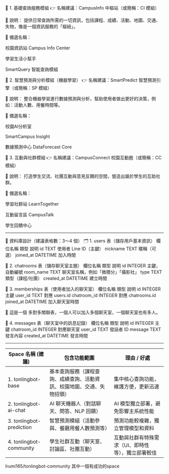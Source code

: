 🧩 1. 基礎查詢服務模組
👉 名稱建議：CampusInfo 中樞站（或簡稱：CI 模組）

📘 說明：
提供日常查詢所需的一切資訊，包括課程、成績、活動、地圖、交通、失物，像是一個資訊服務的「樞紐」。

📌 備選名稱：

校園資訊站 Campus Info Center

學習生活小幫手

SmartQuery 智能查詢模組

🤖 2. 智慧預測與分析模組（機器學習）
👉 名稱建議：SmartPredict 智慧預測引擎（或簡稱：SP 模組）

📘 說明：
整合機器學習進行數據預測與分析，幫助使用者做出更好的決策，例如：活動人數、用餐時間等。

📌 備選名稱：

校園AI分析室

SmartCampus Insight

數據預測中心 DataForecast Core

💬 3. 互動與社群模組
👉 名稱建議：CampusConnect 校園互動圈（或簡稱：CC 模組）

📘 說明：
打造學生交流、社團互動與意見反饋的空間，營造出屬於學生的互助社群。

📌 備選名稱：

學習社群站 LearnTogether

互動留言區 CampusTalk

學生回饋中心



----------------------------------------------------
🧱 資料庫設計（建議表格數：3～4 個）
🗂️ 1. users 表（儲存用戶基本資訊）
欄位名稱	類型	說明
id	TEXT	使用者 Line ID（主鍵）
nickname	TEXT	暱稱（可選）
joined_at	DATETIME	加入時間

💬 2. chatrooms 表（儲存聊天室主題）
欄位名稱	類型	說明
id	INTEGER	主鍵，自動編號
room_name	TEXT	聊天室名稱，例如「微積分」「攝影社」
type	TEXT	類型（課程/社團）
created_at	DATETIME	建立時間

👥 3. memberships 表（使用者加入的聊天室）
欄位名稱	類型	說明
id	INTEGER	主鍵
user_id	TEXT	對應 users.id
chatroom_id	INTEGER	對應 chatrooms.id
joined_at	DATETIME	加入聊天室時間

🔄 這是一個 多對多關聯表，一個人可以加入多個聊天室，一個聊天室也有多人。

📝 4. messages 表（聊天室中的訊息記錄）
欄位名稱	類型	說明
id	INTEGER	主鍵
chatroom_id	INTEGER	對應聊天室
user_id	TEXT	發話者 ID
message	TEXT	發言內容
created_at	DATETIME	發言時間


---------------------------------------------------------------------------
| Space 名稱 (建議)            | 包含功能範圍                              | 理由 / 好處                    |
| ------------------------ | ----------------------------------- | -------------------------- |
| 1. tonlingbot-base       | 基本查詢服務（課程查詢、成績查詢、活動資訊、校園地圖、交通、失物招領） | 集中核心查詢功能，維護方便，更新迅速         |
| 2. tonlingbot-ai-chat    | AI 聊天機器人（對話聊天、問答、NLP 回饋）            | AI 模型獨立部署，避免影響主系統性能        |
| 3. tonlingbot-prediction | 智慧預測模組（活動參與、餐廳用餐人數預測等）              | 預測功能較複雜，獨立管理模型和資料          |
| 4. tonlingbot-community  | 學生社群互動（聊天室、討論區、社團互動）                | 互動與社群有特殊需求（UI、即時性等），獨立部署較佳 |



Irumi165/tonlingbot-community 其中一個有成功的space
